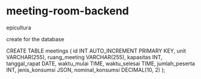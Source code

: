 # meeting-room-backend
 epicultura

create for the database

CREATE TABLE meetings (
    id INT AUTO_INCREMENT PRIMARY KEY,
    unit VARCHAR(255),
    ruang_meeting VARCHAR(255),
    kapasitas INT,
    tanggal_rapat DATE,
    waktu_mulai TIME,
    waktu_selesai TIME,
    jumlah_peserta INT,
    jenis_konsumsi JSON,
    nominal_konsumsi DECIMAL(10, 2)
);
